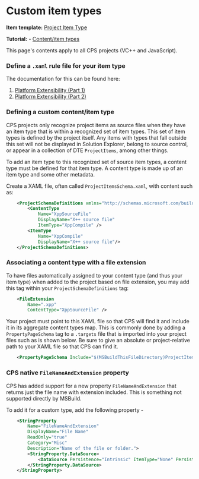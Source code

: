 Custom item types
=================
**Item template:** [Project Item Type](project_item_emplates.md)

**Tutorial:** - [Content/item types](../overview/contentitem_types.md)

This page's contents apply to all CPS projects (VC++ and JavaScript).

### Define a `.xaml` rule file for your item type

The documentation for this can be found here:

1. [Platform Extensibility (Part 1)](http://blogs.msdn.com/b/vsproject/archive/2009/06/10/platform-extensibility-part-1.aspx)
2. [Platform Extensibility (Part 2)](http://blogs.msdn.com/b/vsproject/archive/2009/06/18/platform-extensibility-part-2.aspx)

### Defining a custom content/item type

CPS projects only recognize project items as source files when they have
an item type that is within a recognized set of item types. This set of
item types is defined by the project itself. Any items with types that
fall outside this set will not be displayed in Solution Explorer, belong
to source control, or appear in a collection of DTE `ProjectItems`, among
other things.

To add an item type to this recognized set of source item types, a content
type must be defined for that item type. A content type is made up of an
item type and some other metadata.

Create a XAML file, often called `ProjectItemsSchema.xaml`, with content
such as:

```xml
    <ProjectSchemaDefinitions xmlns="http://schemas.microsoft.com/build/2009/properties">
        <ContentType
            Name="XppSourceFile" 
            DisplayName="X++ source file" 
            ItemType="XppCompile" />
        <ItemType 
            Name="XppCompile" 
            DisplayName="X++ source file"/>
    </ProjectSchemaDefinitions>
```

### Associating a content type with a file extension

To have files automatically assigned to your content type (and thus your
item type) when added to the project based on file extension, you may add
this tag within your `ProjectSchemaDefinitions` tag:

```xml
    <FileExtension 
        Name=".xpp" 
        ContentType="XppSourceFile" />
```

Your project must point to this XAML file so that CPS will find it and
include it in its aggregate content types map. This is commonly done by
adding a `PropertyPageSchema` tag to a `.targets` file that is imported into
your project files such as is shown below. Be sure to give an absolute or
project-relative path to your XAML file so that CPS can find it.

```xml
    <PropertyPageSchema Include="$(MSBuildThisFileDirectory)ProjectItemsSchema.xaml" />
```

### CPS native `FileNameAndExtension` property

CPS has added support for a new property `FileNameAndExtension` that
returns just the file name with extension included. This is something not
supported directly by MSBuild.

To add it for a custom type, add the following property -

```xml
    <StringProperty
        Name="FileNameAndExtension"
        DisplayName="File Name"
        ReadOnly="true"
        Category="Misc"
        Description="Name of the file or folder.">
        <StringProperty.DataSource>
            <DataSource Persistence="Intrinsic" ItemType="None" PersistedName="FileNameAndExtension" />
        </StringProperty.DataSource>
    </StringProperty>
```
